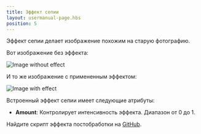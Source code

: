 ```yaml
---
title: Эффект сепии
layout: usermanual-page.hbs
position: 5
---
```


Эффект сепии делает изображение похожим на старую фотографию.

Вот изображение без эффекта:

![Image without effect][1]

И то же изображение с примененным эффектом:

![Image with effect][2]

Встроенный эффект сепии имеет следующие атрибуты:

* **Amount**: Контролирует интенсивность эффекта. Диапазон от 0 до 1.

Найдите скрипт эффекта постобработки на [GitHub][3].

[1]: /images/platform/posteffects/without_effects.png
[2]: /images/platform/posteffects/with_sepia.png
[3]: https://github.com/playcanvas/engine/blob/main/scripts/posteffects/posteffect-sepia.js
